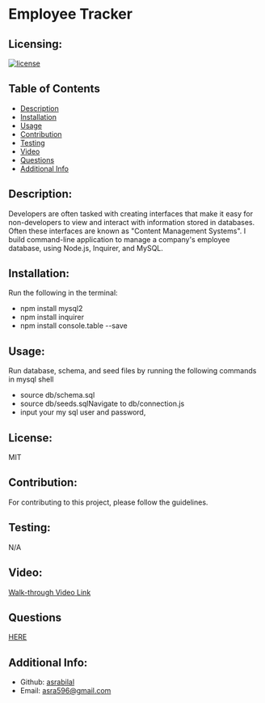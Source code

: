 # Employee Tracker

  ## Licensing:
  [![license](https://img.shields.io/badge/license-MIT-blue)](https://shields.io)

  ## Table of Contents 
  - [Description](#description)
  - [Installation](#installation)
  - [Usage](#usage)
  - [Contribution](#contribution)
  - [Testing](#testing)
  - [Video](#video)
  - [Questions](#questions)
  - [Additional Info](#additional-info)
 

  ## Description:
  Developers are often tasked with creating interfaces that make it easy for non-developers to view and interact with information stored in databases. Often these interfaces are known as "Content Management Systems". I build command-line application to manage a company's employee database, using Node.js, Inquirer, and MySQL.

  ## Installation:
  Run the following in the terminal:
  - npm install mysql2        
  - npm install inquirer         
  - npm install console.table --save

  ## Usage:
  Run database, schema, and seed files by running the following commands in mysql shell 	
  - source db/schema.sql
  - source db/seeds.sqlNavigate to db/connection.js 
  - input your my sql user and password,							

  ## License:
  MIT

  ## Contribution:
  For contributing to this project, please follow the guidelines.

  ## Testing:
  N/A

  ## Video:
  [Walk-through Video Link](https://drive.google.com/file/d/1tEn1aJhOpCH2vjabBdbDpyOZDN2rbDJV/view)
   

  ## Questions
  [HERE](https://github.com/asrabilal)

   
  
  ## Additional Info:
  - Github: [asrabilal](https://github.com/asrabilal)
  - Email: asra596@gmail.com 